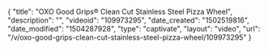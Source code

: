 {
    "title": "OXO Good Grips&reg; Clean Cut Stainless Steel Pizza Wheel",
    "description": "",
    "videoid": "109973295",
    "date_created": "1502519816",
    "date_modified": "1504287928",
    "type": "captivate",
    "layout": "video",
    "url": "\/v\/oxo-good-grips-clean-cut-stainless-steel-pizza-wheel\/109973295"
}